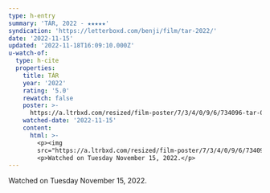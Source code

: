 ```yaml
---
type: h-entry
summary: 'TÁR, 2022 - ★★★★★'
syndication: 'https://letterboxd.com/benji/film/tar-2022/'
date: '2022-11-15'
updated: '2022-11-18T16:09:10.000Z'
u-watch-of:
  type: h-cite
  properties:
    title: TÁR
    year: '2022'
    rating: '5.0'
    rewatch: false
    poster: >-
      https://a.ltrbxd.com/resized/film-poster/7/3/4/0/9/6/734096-tar-0-600-0-900-crop.jpg?v=e6d8348cff
    watched-date: '2022-11-15'
    content:
      html: >-
        <p><img
        src="https://a.ltrbxd.com/resized/film-poster/7/3/4/0/9/6/734096-tar-0-600-0-900-crop.jpg?v=e6d8348cff"/></p>
        <p>Watched on Tuesday November 15, 2022.</p>
---
```

Watched on Tuesday November 15, 2022.
